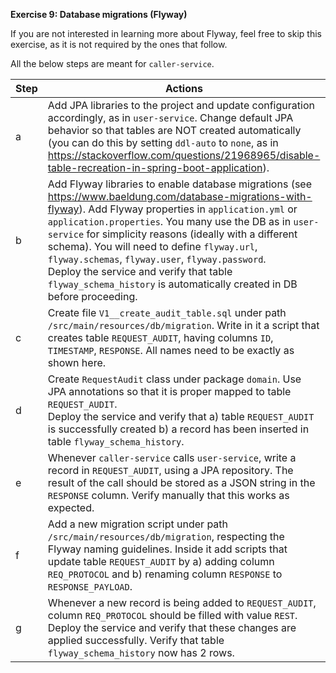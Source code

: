 **Exercise 9: Database migrations (Flyway)**

If you are not interested in learning more about Flyway, feel free to skip this exercise, as it is not required by the ones that follow.

All the below steps are meant for `caller-service`.

| Step | Actions                                                                                                                                                                                                                                                                                                                                                                                                                                                                                                         |
|------|-----------------------------------------------------------------------------------------------------------------------------------------------------------------------------------------------------------------------------------------------------------------------------------------------------------------------------------------------------------------------------------------------------------------------------------------------------------------------------------------------------------------|
| a    | Add JPA libraries to the project and update configuration accordingly, as in `user-service`. Change default JPA behavior so that tables are NOT created automatically (you can do this by setting `ddl-auto` to `none`, as in https://stackoverflow.com/questions/21968965/disable-table-recreation-in-spring-boot-application).                                                                                                                                                                                |
| b    | Add Flyway libraries to enable database migrations (see https://www.baeldung.com/database-migrations-with-flyway). Add Flyway properties in `application.yml` or `application.properties`. You many use the DB as in `user-service` for simplicity reasons (ideally with a different schema). You will need to define `flyway.url`, `flyway.schemas`, `flyway.user`, `flyway.password`. <br/>Deploy the service and verify that table `flyway_schema_history` is automatically created in DB before proceeding. |
| c    | Create file `V1__create_audit_table.sql` under path `/src/main/resources/db/migration`. Write in it a script that creates table `REQUEST_AUDIT`, having columns `ID`, `TIMESTAMP`, `RESPONSE`. All names need to be exactly as shown here.                                                                                                                                                                                                                                                                      |
| d    | Create `RequestAudit` class under package `domain`. Use JPA annotations so that it is proper mapped to table `REQUEST_AUDIT`. <br/>Deploy the service and verify that a) table `REQUEST_AUDIT` is successfully created b) a record has been inserted in table `flyway_schema_history`.                                                                                                                                                                                                                          |
| e    | Whenever `caller-service` calls `user-service`, write a record in `REQUEST_AUDIT`, using a JPA repository. The result of the call should be stored as a JSON string in the `RESPONSE` column. Verify manually that this works as expected.                                                                                                                                                                                                                                                                      |
| f    | Add a new migration script under path `/src/main/resources/db/migration`, respecting the Flyway naming guidelines. Inside it add scripts that update table `REQUEST_AUDIT` by a) adding column `REQ_PROTOCOL` and b) renaming column `RESPONSE` to `RESPONSE_PAYLOAD`.                                                                                                                                                                                                                                          |          
| g    | Whenever a new record is being added to `REQUEST_AUDIT`, column `REQ_PROTOCOL` should be filled with value `REST`. Deploy the service and verify that these changes are applied successfully. Verify that table `flyway_schema_history` now has 2 rows.                                                                                                                                                                                                                                                         |

